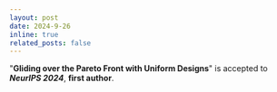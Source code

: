 ```yaml
---
layout: post
date: 2024-9-26 
inline: true
related_posts: false
---
```


"**Gliding over the Pareto Front with Uniform Designs**" is accepted to ***NeurIPS 2024***, **first author**.
